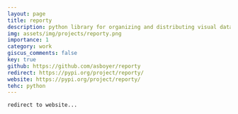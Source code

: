 ```yaml
---
layout: page
title: reporty
description: python library for organizing and distributing visual data
img: assets/img/projects/reporty.png
importance: 1
category: work
giscus_comments: false
key: true
github: https://github.com/asboyer/reporty
redirect: https://pypi.org/project/reporty/
website: https://pypi.org/project/reporty/
tehc: python
---
```


    redirect to website...
